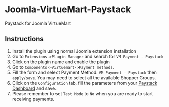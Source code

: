 # Joomla-VirtueMart-Paystack
Paystack for Joomla VirtueMart

## Instructions
1. Install the plugin using normal Joomla extension installation
2. Go to `Extensions->Plugin Manager` and search for `VM Payment - Paystack`
3. Click on the plugin name and enable the plugin
4. Go to `Components->Virtuemart->Payment methods`.
6. Fill the form and select Payment Method: `VM Payment - Paystack` then `apply/save`. You may need to select all the available Shopper Groups.
7. Click on the `Configuration` tab, fill the parameters from your [Paystack Dashboard](https://dashboard.paystack.com/#/settings/developer) and save.
8. Please remember to set `Test Mode` to `No` when you are ready to start receiving payments.

